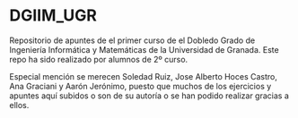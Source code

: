 # DGIIM_UGR

Repositorio de apuntes de el primer curso de el Dobledo Grado de Ingeniería Informática y Matemáticas de la Universidad de Granada. Este repo ha sido realizado por alumnos de 2º curso.

Especial mención se merecen Soledad Ruiz, Jose Alberto Hoces Castro, Ana Graciani y Aarón Jerónimo, puesto que muchos de los ejercicios y apuntes aquí subidos o son de su autoría o se han podido realizar gracias a ellos. 
